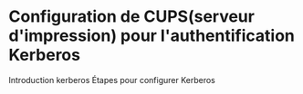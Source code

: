 # Configuration de CUPS(serveur d'impression) pour l'authentification Kerberos
Introduction 
kerberos
Étapes pour configurer Kerberos
